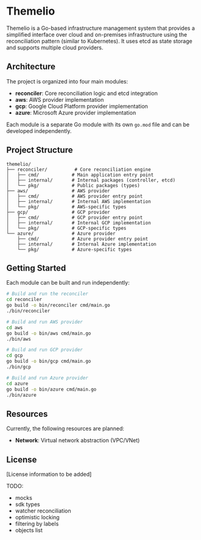 # Themelio

Themelio is a Go-based infrastructure management system that provides a simplified interface over cloud and on-premises infrastructure using the reconciliation pattern (similar to Kubernetes). It uses etcd as state storage and supports multiple cloud providers.

## Architecture

The project is organized into four main modules:

- **reconciler**: Core reconciliation logic and etcd integration
- **aws**: AWS provider implementation
- **gcp**: Google Cloud Platform provider implementation  
- **azure**: Microsoft Azure provider implementation

Each module is a separate Go module with its own `go.mod` file and can be developed independently.

## Project Structure

```
themelio/
├── reconciler/          # Core reconciliation engine
│   ├── cmd/            # Main application entry point
│   ├── internal/       # Internal packages (controller, etcd)
│   └── pkg/            # Public packages (types)
├── aws/                # AWS provider
│   ├── cmd/            # AWS provider entry point
│   ├── internal/       # Internal AWS implementation
│   └── pkg/            # AWS-specific types
├── gcp/                # GCP provider
│   ├── cmd/            # GCP provider entry point
│   ├── internal/       # Internal GCP implementation
│   └── pkg/            # GCP-specific types
└── azure/              # Azure provider
    ├── cmd/            # Azure provider entry point
    ├── internal/       # Internal Azure implementation
    └── pkg/            # Azure-specific types
```

## Getting Started

Each module can be built and run independently:

```bash
# Build and run the reconciler
cd reconciler
go build -o bin/reconciler cmd/main.go
./bin/reconciler

# Build and run AWS provider
cd aws
go build -o bin/aws cmd/main.go
./bin/aws

# Build and run GCP provider
cd gcp
go build -o bin/gcp cmd/main.go
./bin/gcp

# Build and run Azure provider
cd azure
go build -o bin/azure cmd/main.go
./bin/azure
```

## Resources

Currently, the following resources are planned:

- **Network**: Virtual network abstraction (VPC/VNet)

## License

[License information to be added]


TODO:
- mocks
- sdk types
- watcher reconciliation
- optimistic locking
- filtering by labels
- objects list
